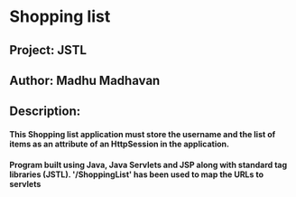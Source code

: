 # Shopping list
## Project: JSTL 
## Author: Madhu Madhavan
## Description: 
#### This Shopping list application must store the username and the list of items as an attribute of an HttpSession in the application.
#### Program built using Java, Java Servlets and JSP along with standard tag libraries (JSTL).  '/ShoppingList' has been used to map the URLs to servlets
 
